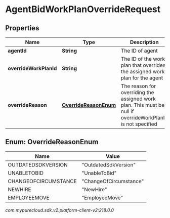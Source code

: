 # AgentBidWorkPlanOverrideRequest


## Properties

| Name | Type | Description | Notes |
| ------------ | ------------- | ------------- | ------------- |
| **agentId** | **String** | The ID of agent |  |
| **overrideWorkPlanId** | **String** | The ID of the work plan that overrides the assigned work plan for the agent |  [optional] |
| **overrideReason** | [**OverrideReasonEnum**](#Enum--OverrideReasonEnum) | The reason for overriding the assigned work plan. This must be null if overrideWorkPlanId is not specified |  [optional] |


## Enum: OverrideReasonEnum

| Name | Value |
| ---- | ----- |
| OUTDATEDSDKVERSION | &quot;OutdatedSdkVersion&quot; | 
| UNABLETOBID | &quot;UnableToBid&quot; | 
| CHANGEOFCIRCUMSTANCE | &quot;ChangeOfCircumstance&quot; | 
| NEWHIRE | &quot;NewHire&quot; | 
| EMPLOYEEMOVE | &quot;EmployeeMove&quot; | 




_com.mypurecloud.sdk.v2:platform-client-v2:218.0.0_
